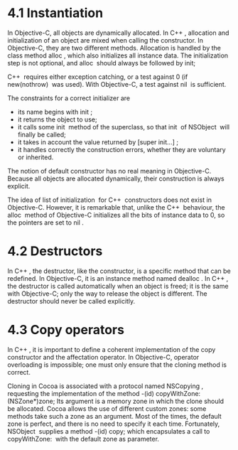# 4.1 Instantiation

In Objective-C, all objects are dynamically allocated.
In C++ , allocation and initialization of an object are mixed when calling the constructor. In Objective-C, they are two different methods.
Allocation is handled by the class method alloc , which also initializes all instance data. The initialization step is not optional, and alloc  should always be followed by init;

C++  requires either exception catching, or a test against 0 (if new(nothrow)  was used). With Objective-C, a test against nil  is sufficient.


The constraints for a correct initializer are

- its name begins with init ;
- it returns the object to use;
- it calls some init  method of the superclass, so that init  of NSObject  will finally be called;
- it takes in account the value returned by [super init...] ;
- it handles correctly the construction errors, whether they are voluntary or inherited.

The notion of default constructor has no real meaning in Objective-C. Because all objects are allocated dynamically, their construction is always explicit.

The idea of list of initialization  for C++  constructors does not exist in Objective-C. However, it is remarkable that, unlike the C++  behaviour, the alloc  method of Objective-C initializes all the bits of instance data to 0, so the pointers are set to nil .

# 4.2 Destructors

In C++ , the destructor, like the constructor, is a specific method that can be redefined. In Objective-C, it is an instance method named dealloc .
In C++ , the destructor is called automatically when an object is freed; it is the same with Objective-C; only the way to release the object is different. The destructor should never be called explicitly.

# 4.3 Copy operators

In C++ , it is important to define a coherent implementation of the copy constructor and the affectation operator. In Objective-C, operator overloading is impossible; one must only ensure that the cloning method is correct.

Cloning in Cocoa is associated with a protocol named NSCopying , requesting the implementation of the method
-(id) copyWithZone:(NSZone*)zone;
Its argument is a memory zone in which the clone should be allocated. Cocoa allows the use of different custom zones: some methods take such a zone as an argument. Most of the times, the default zone is perfect, and there is no need to specify it each time. Fortunately, NSObject  supplies a method
-(id) copy;
which encapsulates a call to copyWithZone:  with the default zone as parameter. 